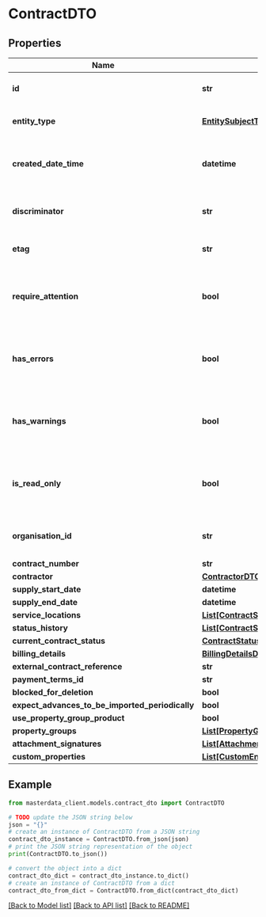 # ContractDTO


## Properties

Name | Type | Description | Notes
------------ | ------------- | ------------- | -------------
**id** | **str** | Gets or sets the unique identifier. | [optional] 
**entity_type** | [**EntitySubjectType**](EntitySubjectType.md) | Gets or sets the type of the entity. | [optional] 
**created_date_time** | **datetime** | Gets or sets the date and time when the entity was created. | [optional] 
**discriminator** | **str** | Gets or sets the discriminator value. | [optional] 
**etag** | **str** | Gets or sets the ETag value. | [optional] 
**require_attention** | **bool** | Gets a value indicating whether the entity requires attention. | [optional] [readonly] 
**has_errors** | **bool** | Gets or sets a value indicating whether the entity has errors. | [optional] 
**has_warnings** | **bool** | Gets or sets a value indicating whether the entity has warnings. | [optional] 
**is_read_only** | **bool** | Gets or sets a value indicating whether the entity is read-only. | [optional] 
**organisation_id** | **str** | Gets or sets the organization identifier. | [optional] 
**contract_number** | **str** |  | [optional] 
**contractor** | [**ContractorDTO**](ContractorDTO.md) |  | [optional] 
**supply_start_date** | **datetime** |  | [optional] 
**supply_end_date** | **datetime** |  | [optional] 
**service_locations** | [**List[ContractServiceLocationDTO]**](ContractServiceLocationDTO.md) |  | [optional] 
**status_history** | [**List[ContractStatusHistoryDTO]**](ContractStatusHistoryDTO.md) |  | [optional] 
**current_contract_status** | [**ContractStatus**](ContractStatus.md) |  | [optional] 
**billing_details** | [**BillingDetailsDTO**](BillingDetailsDTO.md) |  | [optional] 
**external_contract_reference** | **str** |  | [optional] 
**payment_terms_id** | **str** |  | [optional] 
**blocked_for_deletion** | **bool** |  | [optional] 
**expect_advances_to_be_imported_periodically** | **bool** |  | [optional] 
**use_property_group_product** | **bool** |  | [optional] 
**property_groups** | [**List[PropertyGroupReferenceDTO]**](PropertyGroupReferenceDTO.md) |  | [optional] 
**attachment_signatures** | [**List[AttachmentSignature]**](AttachmentSignature.md) |  | [optional] 
**custom_properties** | [**List[CustomEntityPropertyDTO]**](CustomEntityPropertyDTO.md) |  | [optional] 

## Example

```python
from masterdata_client.models.contract_dto import ContractDTO

# TODO update the JSON string below
json = "{}"
# create an instance of ContractDTO from a JSON string
contract_dto_instance = ContractDTO.from_json(json)
# print the JSON string representation of the object
print(ContractDTO.to_json())

# convert the object into a dict
contract_dto_dict = contract_dto_instance.to_dict()
# create an instance of ContractDTO from a dict
contract_dto_from_dict = ContractDTO.from_dict(contract_dto_dict)
```
[[Back to Model list]](../README.md#documentation-for-models) [[Back to API list]](../README.md#documentation-for-api-endpoints) [[Back to README]](../README.md)


